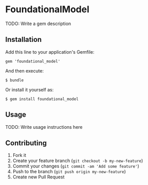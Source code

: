 # FoundationalModel

TODO: Write a gem description

## Installation

Add this line to your application's Gemfile:

    gem 'foundational_model'

And then execute:

    $ bundle

Or install it yourself as:

    $ gem install foundational_model

## Usage

TODO: Write usage instructions here

## Contributing

1. Fork it
2. Create your feature branch (`git checkout -b my-new-feature`)
3. Commit your changes (`git commit -am 'Add some feature'`)
4. Push to the branch (`git push origin my-new-feature`)
5. Create new Pull Request

